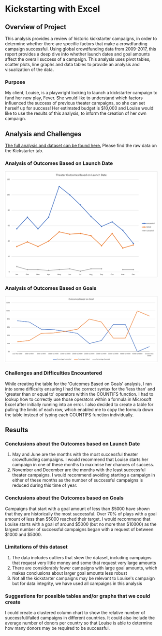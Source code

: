 # Kickstarting with Excel

## Overview of Project
This analysis provides a review of historic kickstarter campaigns, in order to determine whether there are specific factors that make a crowdfunding campaign successful. Using global crowdfunding data from 2009-2017, this report provides a deep dive into whether launch dates and goal amounts affect the overall success of a campaign. This analysis uses pivot tables, scatter plots, line graphs and data tables to provide an analysis and visualization of the data.
### Purpose
My client, Louise, is a playwright looking to launch a kickstarter campaign to fund her new play, Fever. She would like to understand which factors influenced the success of previous theater campaigns, so she can set herself up for success! Her estimated budget is $10,000 and Louise would like to use the results of this analysis, to inform the creation of her own campaign.
## Analysis and Challenges

[The full analysis and dataset can be found here.](https://github.com/luke-c-newell/kickstarter-analysis/blob/master/Kickstarter_Challenge.xlsx.zip) Please find the raw data on the Kickstarter tab.
### Analysis of Outcomes Based on Launch Date
![alt text](https://github.com/luke-c-newell/kickstarter-analysis/blob/master/resources/Theater_Outcomes_vs_Launch.png "Outcomes Based on Launch Date")
### Analysis of Outcomes Based on Goals
![alt text](https://github.com/luke-c-newell/kickstarter-analysis/blob/master/resources/Outcomes_vs_Goals.png "Outcomes Based on Goals")
### Challenges and Difficulties Encountered
While creating the table for the 'Outcomes Based on Goals' analysis, I ran into some difficulty ensuring I had the correct syntax for the 'less than' and 'greater than or equal to' operators within the COUNTIFS function. I had to lookup how to correctly use those operators within a formula in Microsoft Excel after initially running into an error.  I also decided to create a table for pulling the limits of each row, which enabled me to copy the formula down the table instead of typing each COUNTIFS function individually.
## Results
### Conclusions about the Outcomes based on Launch Date
1. May and June are the months with the most successful theater crowdfunding campaigns. I would recommend that Louise starts her campaign in one of these months to maximise her chances of success.
2. November and December are the months with the least successful theater campaigns. I would recommend avoiding starting a campaign in either of these months as the number of successful campaigns is reduced during this time of year.
### Conclusions about the Outcomes based on Goals
Campaigns that start with a goal amount of less than $5000 have shown that they are historically the most successful. Over 70% of plays with a goal amount of less than $5000 reached their target. I would recommend that Louise starts with a goal of around $5000 (but no more than $10000) as the largest number of successful campaigns began with a request of between $1000 and $5000.
### Limitations of this dataset
1. The data includes outliers that skew the dataset, including campaigns that request very little money and some that request very large amounts
2. There are considerably fewer campaigns with large goal amounts, which makes conclusions about larger goal amounts less robust
3. Not all the kickstarter campaigns may be relevant to Louise's campaign but for data integrity, we have used all campaigns in this analysis
### Suggestions for possible tables and/or graphs that we could create
I could create a clustered column chart to show the relative number of successful/failed campaigns in different countries. It could also include the average number of donors per country so that Louise is able to determine how many donors may be required to be successful.
